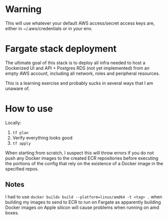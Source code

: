 # Warning
This will use whatever your default AWS access/secret access keys are, either in ~/.aws/credentials or in your env. 

# Fargate stack deployment
The ultimate goal of this stack is to deploy all infra needed to host a Dockerized UI and API + Postgres RDS (not yet implemented) from an empty AWS account, including all network, roles and peripheral resources.

This is a learning exercise and probably sucks in several ways that I am unaware of.

# How to use
Locally:
1) `tf plan`
2) Verify everything looks good
3) `tf apply`

When starting from scratch, I suspect this will throw errors if you do not push any Docker images to the created ECR repositories before executing the portions of the config that rely on the existence of a Docker image in the specified repos.

## Notes
I had to use `docker buildx build --platform=linux/amd64 -t <tag> .` when building my images to send to ECR to run on Fargate as apparently building Docker images on Apple silicon will cause problems when running on amd boxes.